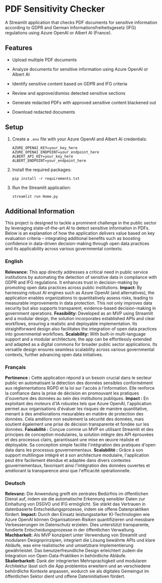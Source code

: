 # PDF Sensitivity Checker

A Streamlit application that checks PDF documents for sensitive information according to GDPR and German Informationsfreiheitsgesetz (IFG) regulations using Azure OpenAI or Albert AI (France).

## Features

- Upload multiple PDF documents
- Analyze documents for sensitive information using Azure OpenAI or Albert AI
- Identify sensitive content based on GDPR and IFG criteria

- Review and approve/dismiss detected sensitive sections
- Generate redacted PDFs with approved sensitive content blackened out
- Download redacted documents

## Setup

1. Create a `.env` file with your Azure OpenAI and Albert AI credentials:
   ```
   AZURE_OPENAI_KEY=your_key_here
   AZURE_OPENAI_ENDPOINT=your_endpoint_here
   ALBERT_API_KEY=your_key_here
   ALBERT_ENDPOINT=your_endpoint_here
   ```

2. Install the required packages:
   ```
   pip install -r requirements.txt
   ```
3. Run the Streamlit application:
   ```
   streamlit run Home.py
   ```

## Additional Information

This project is designed to tackle a prominent challenge in the public sector by leveraging state-of-the-art AI to detect sensitive information in PDFs. Below is an explanation of how the application delivers value based on key evaluation criteria – integrating additional benefits such as boosting confidence in data-driven decision-making through open data practices and its applicability across various governmental contexts:

### English
**Relevance:** This app directly addresses a critical need in public service institutions by automating the detection of sensitive data in compliance with GDPR and IFG regulations. It enhances trust in decision-making by promoting open data practices across public institutions.
**Impact:** By harnessing robust AI engines such as Azure OpenAI (and alternatives), the application enables organizations to quantitatively assess risks, leading to measurable improvements in data protection. This not only improves data security but also supports transparent, evidence-based decision-making in government operations.
**Feasibility:** Developed as an MVP using Streamlit and a modular design, the solution incorporates established APIs and clear workflows, ensuring a realistic and deployable implementation. Its straightforward design also facilitates the integration of open data practices into governmental workflows.
**Scalability:** With built-in multi-language support and a modular architecture, the app can be effortlessly extended and adapted as a digital commons for broader public sector applications. Its versatile design ensures seamless scalability across various governmental contexts, further advancing open data initiatives.

### Français
**Pertinence :** Cette application répond à un besoin crucial dans le secteur public en automatisant la détection des données sensibles conformément aux réglementations RGPD et la loi sur l'accès à l'information. Elle renforce la confiance dans la prise de décision en promouvant les pratiques d'ouverture des données au sein des institutions publiques.
**Impact :** En exploitant des moteurs d'IA robustes tels que Azure OpenAI, l'application permet aux organisations d'évaluer les risques de manière quantitative, menant à des améliorations mesurables en matière de protection des données. Cela améliore non seulement la sécurité des données, mais soutient également une prise de décision transparente et fondée sur les données.
**Faisabilité :** Conçue comme un MVP en utilisant Streamlit et des principes de conception modulaires, la solution intègre des API éprouvées et des processus clairs, garantissant une mise en œuvre réaliste et déployable. Sa conception simple facilite l'intégration des pratiques d'open data dans les processus gouvernementaux.
**Scalabilité :** Grâce à son support multilingue intégré et à son architecture modulaire, l'application peut être facilement étendue et adaptée dans divers contextes gouvernementaux, favorisant ainsi l'intégration des données ouvertes et améliorant la transparence ainsi que l'efficacité opérationnelle.

### Deutsch
**Relevanz:** Die Anwendung greift ein zentrales Bedürfnis im öffentlichen Dienst auf, indem sie die automatische Erkennung sensibler Daten zur Einhaltung von DSGVO und IFG ermöglicht. Sie stärkt das Vertrauen in datenbasierte Entscheidungsprozesse, indem sie offene Datenpraktiken fördert.
**Impact:** Durch den Einsatz leistungsstarker KI-Technologien wie Azure OpenAI können Organisationen Risiken quantifizieren und messbare Verbesserungen im Datenschutz erzielen. Dies unterstützt transparente, fundierte Entscheidungsprozesse in der öffentlichen Verwaltung.
**Machbarkeit:** Als MVP konzipiert unter Verwendung von Streamlit und modularen Designprinzipien, integriert die Lösung bewährte APIs und klare Abläufe, was eine realistische und umsetzbare Implementierung gewährleistet. Das benutzerfreundliche Design erleichtert zudem die Integration von Open-Data-Praktiken in behördliche Abläufe.
**Skalierbarkeit:** Dank der integrierten Mehrsprachigkeit und modularen Architektur lässt sich die App problemlos erweitern und an verschiedene behördliche Kontexte anpassen, wodurch sie als digitales Gemeingut im öffentlichen Sektor dient und offene Dateninitiativen fördert.